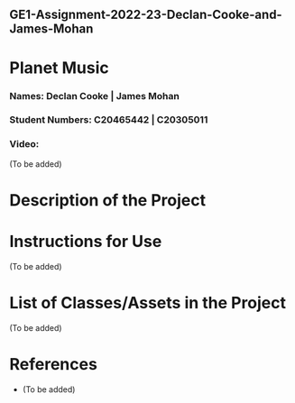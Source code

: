 ## GE1-Assignment-2022-23-Declan-Cooke-and-James-Mohan

# Planet Music

### Names: Declan Cooke | James Mohan

### Student Numbers: C20465442 | C20305011

### Video: 
(To be added)

# Description of the Project

# Instructions for Use
(To be added)

# List of Classes/Assets in the Project
(To be added)

# References
* (To be added)
